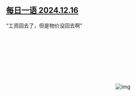 <!--1734359435000-->
[每日一语 2024.12.16](https://chinadigitaltimes.net/chinese/714055.html)
------

<p>“工资回去了，但是物价没回去啊”</p><p><img decoding="async" src="data:image/svg+xml,%3Csvg%20xmlns='http://www.w3.org/2000/svg'%20viewBox='0%200%200%200'%3E%3C/svg%3E" alt="img" data-lazy-src="https://chinadigitaltimes.net/chinese/files/2024/12/2024.12.16.png"><noscript><img decoding="async" src="https://chinadigitaltimes.net/chinese/files/2024/12/2024.12.16.png" alt="img"></noscript></p><div class="addtoany_share_save_container addtoany_content addtoany_content_bottom"><div class="a2a_kit a2a_kit_size_32 addtoany_list" data-a2a-url="https://chinadigitaltimes.net/chinese/714055.html" data-a2a-title="每日一语 2024.12.16"><a class="a2a_button_facebook" href="https://www.addtoany.com/add_to/facebook?linkurl=https%3A%2F%2Fchinadigitaltimes.net%2Fchinese%2F714055.html&amp;linkname=%E6%AF%8F%E6%97%A5%E4%B8%80%E8%AF%AD%202024.12.16" title="Facebook" rel="nofollow noopener" target="_blank"></a><a class="a2a_button_twitter" href="https://www.addtoany.com/add_to/twitter?linkurl=https%3A%2F%2Fchinadigitaltimes.net%2Fchinese%2F714055.html&amp;linkname=%E6%AF%8F%E6%97%A5%E4%B8%80%E8%AF%AD%202024.12.16" title="Twitter" rel="nofollow noopener" target="_blank"></a><a class="a2a_button_telegram" href="https://www.addtoany.com/add_to/telegram?linkurl=https%3A%2F%2Fchinadigitaltimes.net%2Fchinese%2F714055.html&amp;linkname=%E6%AF%8F%E6%97%A5%E4%B8%80%E8%AF%AD%202024.12.16" title="Telegram" rel="nofollow noopener" target="_blank"></a><a class="a2a_button_reddit" href="https://www.addtoany.com/add_to/reddit?linkurl=https%3A%2F%2Fchinadigitaltimes.net%2Fchinese%2F714055.html&amp;linkname=%E6%AF%8F%E6%97%A5%E4%B8%80%E8%AF%AD%202024.12.16" title="Reddit" rel="nofollow noopener" target="_blank"></a><a class="a2a_button_whatsapp" href="https://www.addtoany.com/add_to/whatsapp?linkurl=https%3A%2F%2Fchinadigitaltimes.net%2Fchinese%2F714055.html&amp;linkname=%E6%AF%8F%E6%97%A5%E4%B8%80%E8%AF%AD%202024.12.16" title="WhatsApp" rel="nofollow noopener" target="_blank"></a><a class="a2a_button_email" href="https://www.addtoany.com/add_to/email?linkurl=https%3A%2F%2Fchinadigitaltimes.net%2Fchinese%2F714055.html&amp;linkname=%E6%AF%8F%E6%97%A5%E4%B8%80%E8%AF%AD%202024.12.16" title="Email" rel="nofollow noopener" target="_blank"></a><a class="a2a_button_copy_link" href="https://www.addtoany.com/add_to/copy_link?linkurl=https%3A%2F%2Fchinadigitaltimes.net%2Fchinese%2F714055.html&amp;linkname=%E6%AF%8F%E6%97%A5%E4%B8%80%E8%AF%AD%202024.12.16" title="Copy Link" rel="nofollow noopener" target="_blank"></a><a class="a2a_dd addtoany_share_save addtoany_share" href="https://www.addtoany.com/share"></a></div></div>
